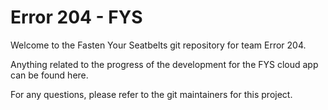 # Error 204 - FYS
Welcome to the Fasten Your Seatbelts git repository for team Error 204.

Anything related to the progress of the development for the FYS cloud app can be found here.

For any questions, please refer to the git maintainers for this project.